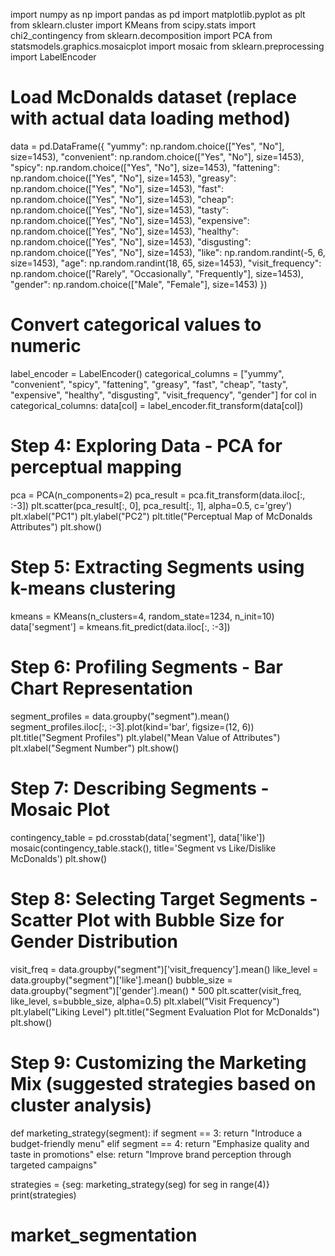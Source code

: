 import numpy as np
import pandas as pd
import matplotlib.pyplot as plt
from sklearn.cluster import KMeans
from scipy.stats import chi2_contingency
from sklearn.decomposition import PCA
from statsmodels.graphics.mosaicplot import mosaic
from sklearn.preprocessing import LabelEncoder

# Load McDonalds dataset (replace with actual data loading method)
data = pd.DataFrame({
    "yummy": np.random.choice(["Yes", "No"], size=1453),
    "convenient": np.random.choice(["Yes", "No"], size=1453),
    "spicy": np.random.choice(["Yes", "No"], size=1453),
    "fattening": np.random.choice(["Yes", "No"], size=1453),
    "greasy": np.random.choice(["Yes", "No"], size=1453),
    "fast": np.random.choice(["Yes", "No"], size=1453),
    "cheap": np.random.choice(["Yes", "No"], size=1453),
    "tasty": np.random.choice(["Yes", "No"], size=1453),
    "expensive": np.random.choice(["Yes", "No"], size=1453),
    "healthy": np.random.choice(["Yes", "No"], size=1453),
    "disgusting": np.random.choice(["Yes", "No"], size=1453),
    "like": np.random.randint(-5, 6, size=1453),
    "age": np.random.randint(18, 65, size=1453),
    "visit_frequency": np.random.choice(["Rarely", "Occasionally", "Frequently"], size=1453),
    "gender": np.random.choice(["Male", "Female"], size=1453)
})

# Convert categorical values to numeric
label_encoder = LabelEncoder()
categorical_columns = ["yummy", "convenient", "spicy", "fattening", "greasy", "fast", "cheap", "tasty", "expensive", "healthy", "disgusting", "visit_frequency", "gender"]
for col in categorical_columns:
    data[col] = label_encoder.fit_transform(data[col])

# Step 4: Exploring Data - PCA for perceptual mapping
pca = PCA(n_components=2)
pca_result = pca.fit_transform(data.iloc[:, :-3])
plt.scatter(pca_result[:, 0], pca_result[:, 1], alpha=0.5, c='grey')
plt.xlabel("PC1")
plt.ylabel("PC2")
plt.title("Perceptual Map of McDonalds Attributes")
plt.show()

# Step 5: Extracting Segments using k-means clustering
kmeans = KMeans(n_clusters=4, random_state=1234, n_init=10)
data['segment'] = kmeans.fit_predict(data.iloc[:, :-3])

# Step 6: Profiling Segments - Bar Chart Representation
segment_profiles = data.groupby("segment").mean()
segment_profiles.iloc[:, :-3].plot(kind='bar', figsize=(12, 6))
plt.title("Segment Profiles")
plt.ylabel("Mean Value of Attributes")
plt.xlabel("Segment Number")
plt.show()

# Step 7: Describing Segments - Mosaic Plot
contingency_table = pd.crosstab(data['segment'], data['like'])
mosaic(contingency_table.stack(), title='Segment vs Like/Dislike McDonalds')
plt.show()

# Step 8: Selecting Target Segments - Scatter Plot with Bubble Size for Gender Distribution
visit_freq = data.groupby("segment")['visit_frequency'].mean()
like_level = data.groupby("segment")['like'].mean()
bubble_size = data.groupby("segment")['gender'].mean() * 500
plt.scatter(visit_freq, like_level, s=bubble_size, alpha=0.5)
plt.xlabel("Visit Frequency")
plt.ylabel("Liking Level")
plt.title("Segment Evaluation Plot for McDonalds")
plt.show()

# Step 9: Customizing the Marketing Mix (suggested strategies based on cluster analysis)
def marketing_strategy(segment):
    if segment == 3:
        return "Introduce a budget-friendly menu"
    elif segment == 4:
        return "Emphasize quality and taste in promotions"
    else:
        return "Improve brand perception through targeted campaigns"

strategies = {seg: marketing_strategy(seg) for seg in range(4)}
print(strategies)
# market_segmentation

